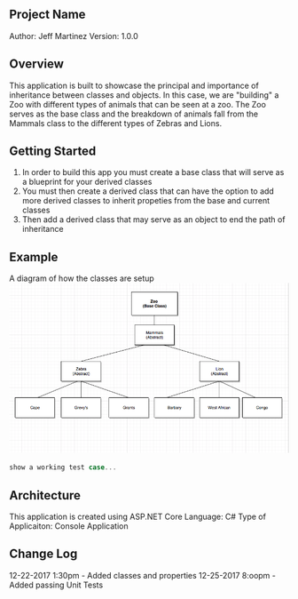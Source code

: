## Project Name
Author: Jeff Martinez
Version: 1.0.0 

## Overview
This application is built to showcase the principal and importance of inheritance between classes and objects.  In this case, we are "building" a Zoo with different types of animals that can be seen at a zoo.  The Zoo serves as the base class and the breakdown of animals fall from the Mammals class to the different types of Zebras and Lions.  

## Getting Started
1. In order to build this app you must create a base class that will serve as a blueprint for your derived classes
2. You must then create a derived class that can have the option to add more derived classes to inherit propeties from the base and current classes
3. Then add a derived class that may serve as an object to end the path of inheritance

## Example
A diagram of how the classes are setup
![Alt text](Zoo-Diagram.png?raw=true "Optional Title")
```c#
show a working test case...
```

## Architecture
This application is created using ASP.NET Core
Language: C# 
Type of Applicaiton: Console Application 

## Change Log
12-22-2017 1:30pm - Added classes and properties
12-25-2017 8:oopm - Added passing Unit Tests
